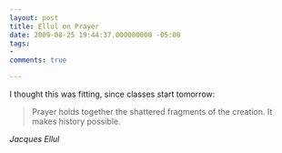 ```yaml
---
layout: post
title: Ellul on Prayer
date: 2009-08-25 19:44:37.000000000 -05:00
tags:
- 
comments: true

---
```


I thought this was fitting, since classes start tomorrow:

<blockquote class="big">Prayer holds together the shattered fragments of the creation. It makes history possible.</blockquote>

<cite class="big">Jacques Ellul</cite>


